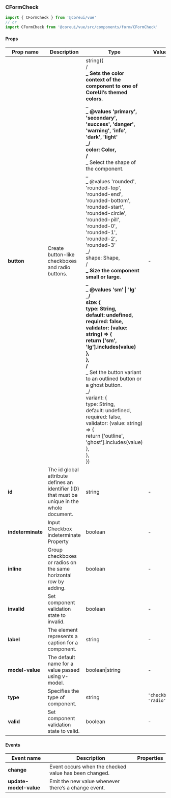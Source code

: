 ### CFormCheck

```jsx
import { CFormCheck } from '@coreui/vue'
// or
import CFormCheck from '@coreui/vue/src/components/form/CFormCheck'
```

#### Props

| Prop name         | Description                                                                                   | Type                                                                                                                                                                                                                                                                                                                                                                                                                                                                                                                                                                                                                                                                                                                                                                                                                                                                                                                                                                                                                                  | Values                  | Default    |
| ----------------- | --------------------------------------------------------------------------------------------- | ------------------------------------------------------------------------------------------------------------------------------------------------------------------------------------------------------------------------------------------------------------------------------------------------------------------------------------------------------------------------------------------------------------------------------------------------------------------------------------------------------------------------------------------------------------------------------------------------------------------------------------------------------------------------------------------------------------------------------------------------------------------------------------------------------------------------------------------------------------------------------------------------------------------------------------------------------------------------------------------------------------------------------------- | ----------------------- | ---------- |
| **button**        | Create button-like checkboxes and radio buttons.                                              | string({<br> /**<br> _ Sets the color context of the component to one of CoreUI’s themed colors.<br> _<br> _ @values 'primary', 'secondary', 'success', 'danger', 'warning', 'info', 'dark', 'light'<br> _/<br> color: Color,<br> /**<br> _ Select the shape of the component.<br> _<br> _ @values 'rounded', 'rounded-top', 'rounded-end', 'rounded-bottom', 'rounded-start', 'rounded-circle', 'rounded-pill', 'rounded-0', 'rounded-1', 'rounded-2', 'rounded-3'<br> _/<br> shape: Shape,<br> /**<br> _ Size the component small or large.<br> _<br> _ @values 'sm' \| 'lg'<br> _/<br> size: {<br> type: String,<br> default: undefined,<br> required: false,<br> validator: (value: string) => {<br> return ['sm', 'lg'].includes(value)<br> },<br> },<br> /**<br> _ Set the button variant to an outlined button or a ghost button.<br> _/<br> variant: {<br> type: String,<br> default: undefined,<br> required: false,<br> validator: (value: string) => {<br> return ['outline', 'ghost'].includes(value)<br> },<br> },<br>}) | -                       |            |
| **id**            | The id global attribute defines an identifier (ID) that must be unique in the whole document. | string                                                                                                                                                                                                                                                                                                                                                                                                                                                                                                                                                                                                                                                                                                                                                                                                                                                                                                                                                                                                                                | -                       | -          |
| **indeterminate** | Input Checkbox indeterminate Property                                                         | boolean                                                                                                                                                                                                                                                                                                                                                                                                                                                                                                                                                                                                                                                                                                                                                                                                                                                                                                                                                                                                                               | -                       |            |
| **inline**        | Group checkboxes or radios on the same horizontal row by adding.                              | boolean                                                                                                                                                                                                                                                                                                                                                                                                                                                                                                                                                                                                                                                                                                                                                                                                                                                                                                                                                                                                                               | -                       |            |
| **invalid**       | Set component validation state to invalid.                                                    | boolean                                                                                                                                                                                                                                                                                                                                                                                                                                                                                                                                                                                                                                                                                                                                                                                                                                                                                                                                                                                                                               | -                       |            |
| **label**         | The element represents a caption for a component.                                             | string                                                                                                                                                                                                                                                                                                                                                                                                                                                                                                                                                                                                                                                                                                                                                                                                                                                                                                                                                                                                                                | -                       | -          |
| **model-value**   | The default name for a value passed using v-model.                                            | boolean\|string                                                                                                                                                                                                                                                                                                                                                                                                                                                                                                                                                                                                                                                                                                                                                                                                                                                                                                                                                                                                                       | -                       |            |
| **type**          | Specifies the type of component.                                                              | string                                                                                                                                                                                                                                                                                                                                                                                                                                                                                                                                                                                                                                                                                                                                                                                                                                                                                                                                                                                                                                | `'checkbox'`, `'radio'` | 'checkbox' |
| **valid**         | Set component validation state to valid.                                                      | boolean                                                                                                                                                                                                                                                                                                                                                                                                                                                                                                                                                                                                                                                                                                                                                                                                                                                                                                                                                                                                                               | -                       |            |

#### Events

| Event name             | Description                                           | Properties |
| ---------------------- | ----------------------------------------------------- | ---------- |
| **change**             | Event occurs when the checked value has been changed. |
| **update-model-value** | Emit the new value whenever there’s a change event.   |
